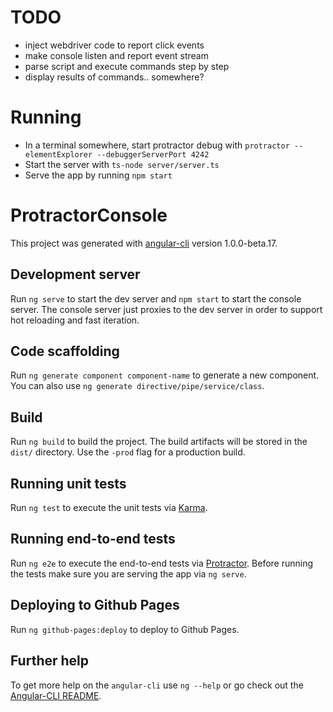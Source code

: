 # TODO
  - inject webdriver code to report click events
  - make console listen and report event stream
  - parse script and execute commands step by step
  - display results of commands.. somewhere?

# Running

- In a terminal somewhere, start protractor debug with `protractor --elementExplorer --debuggerServerPort 4242`
- Start the server with `ts-node server/server.ts`
- Serve the app by running `npm start`

# ProtractorConsole

This project was generated with [angular-cli](https://github.com/angular/angular-cli) version 1.0.0-beta.17.

## Development server
Run `ng serve` to start the dev server and `npm start` to start the console server. The console
server just proxies to the dev server in order to support hot reloading and fast iteration.

## Code scaffolding

Run `ng generate component component-name` to generate a new component. You can also use `ng generate directive/pipe/service/class`.

## Build

Run `ng build` to build the project. The build artifacts will be stored in the `dist/` directory. Use the `-prod` flag for a production build.

## Running unit tests

Run `ng test` to execute the unit tests via [Karma](https://karma-runner.github.io).

## Running end-to-end tests

Run `ng e2e` to execute the end-to-end tests via [Protractor](http://www.protractortest.org/). 
Before running the tests make sure you are serving the app via `ng serve`.

## Deploying to Github Pages

Run `ng github-pages:deploy` to deploy to Github Pages.

## Further help

To get more help on the `angular-cli` use `ng --help` or go check out the [Angular-CLI README](https://github.com/angular/angular-cli/blob/master/README.md).
